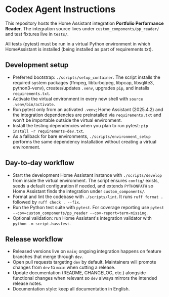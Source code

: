 # Codex Agent Instructions

This repository hosts the Home Assistant integration **Portfolio Performance Reader**. The integration source lives under `custom_components/pp_reader/` and test fixtures live in `tests/`.

All tests (pytest) must be run in a virtual Python environment in which HomeAssistant is installed (being installed as part of requirements.txt).

## Development setup
- Preferred bootstrap: `./scripts/setup_container`. The script installs the required system packages (ffmpeg, libturbojpeg, libpcap, libsqlite3, python3-venv), creates/updates `.venv`, upgrades `pip`, and installs `requirements.txt`.
- Activate the virtual environment in every new shell with `source .venv/bin/activate`.
- Run pytest only from an activated `.venv`; Home Assistant (2025.4.2) and the integration dependencies are preinstalled via `requirements.txt` and won't be importable outside the virtual environment.
- Install the testing dependencies when you plan to run pytest: `pip install -r requirements-dev.txt`.
- As a fallback for bare environments, `./scripts/environment_setup` performs the same dependency installation without creating a virtual environment.

## Day-to-day workflow
- Start the development Home Assistant instance with `./scripts/develop` from inside the virtual environment. The script ensures `config/` exists, seeds a default configuration if needed, and extends `PYTHONPATH` so Home Assistant finds the integration under `custom_components/`.
- Format and lint the codebase with `./scripts/lint`. It runs `ruff format .` followed by `ruff check . --fix`.
- Run the Python test suite with `pytest`. For coverage reporting use `pytest --cov=custom_components/pp_reader --cov-report=term-missing`.
- Optional validation: run Home Assistant's integration validator with `python -m script.hassfest`.

## Release workflow
- Released versions live on `main`; ongoing integration happens on feature branches that merge through `dev`.
- Open pull requests targeting `dev` by default. Maintainers will promote changes from `dev` to `main` when cutting a release.
- Update documentation (README, CHANGELOG, etc.) alongside functional changes when relevant so `dev` always mirrors the intended release notes.
- Documentation style: keep all documentation in English.
